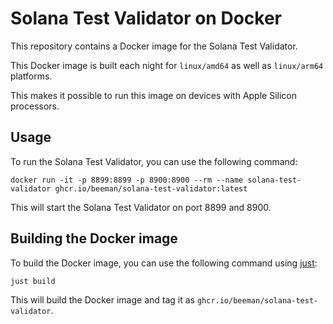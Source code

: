 # Solana Test Validator on Docker

This repository contains a Docker image for the Solana Test Validator.

This Docker image is built each night for `linux/amd64` as well as `linux/arm64` platforms.

This makes it possible to run this image on devices with Apple Silicon processors.

## Usage

To run the Solana Test Validator, you can use the following command:

```shell
docker run -it -p 8899:8899 -p 8900:8900 --rm --name solana-test-validator ghcr.io/beeman/solana-test-validator:latest
```

This will start the Solana Test Validator on port 8899 and 8900.

## Building the Docker image

To build the Docker image, you can use the following command using [just](https://github.com/casey/just):

```shell
just build
```

This will build the Docker image and tag it as `ghcr.io/beeman/solana-test-validator`.

